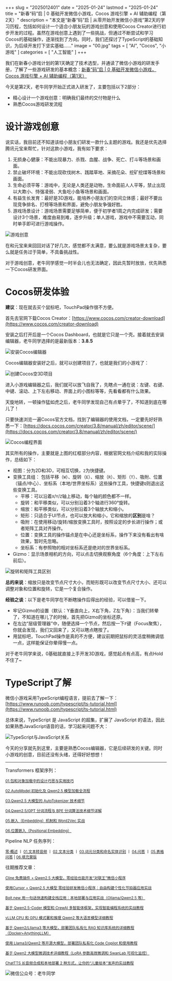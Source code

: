 +++
slug = "2025012401"
date = "2025-01-24"
lastmod = "2025-01-24"
title = "新春“码”启 | 0 基础开发微信小游戏，Cocos 游戏引擎 + AI 辅助编程（第2天）"
description = "本文是“新春“码”启 | 从零开始开发微信小游戏”第2天的学习历程，包括如何设计一个适合小朋友玩的游戏创意和使用Cocos Creator进行初步开发的过程。虽然在游戏创意上遇到了一些挑战，但通过不断尝试和学习Cocos的基础操作，逐渐找到了方向。同时，我们还探讨了TypeScript的基础知识，为后续开发打下坚实基础……"
image = "00.jpg"
tags = [ "AI", "Cocos", "小游戏" ]
categories = [ "人工智能" ]
+++

我们在新春小游戏计划的第1天确定了技术选型，并通读了微信小游戏的研发手册，了解了一些游戏研发的基本概念：[新春“码”启 | 0 基础开发微信小游戏，Cocos 游戏引擎 + AI 辅助编程（第1天）](https://mp.weixin.qq.com/s/TlgNKvGYMuGMmU0dIBPn4A)

今天是第2天，老牛同学开始正式进入研发了，主要包括以下2部分：

+ 精心设计一个游戏创意：明确我们最终的交付物是什么
+ 熟悉Cocos游戏研发流程

# 设计游戏创意

说实话，我目前还不知道该给小朋友们研发一款什么主题的游戏。我还是优先选择腾讯元宝来帮忙，针对这款小游戏，我有如下要求：

1. 无损身心健康：不能出现暴力、杀戮、血腥、战争、死亡、打斗等场景和画面。
2. 禁止破坏环境：不能出现砍伐树木、践踏草地、采摘花朵、挖矿挖煤等场景和画面。
3. 生命必须平等：游戏中，无论是人类还是动物，生命面前人人平等，禁止出现以大欺小、恃强凌弱、大鱼吃小鱼等场景和画面。
4. 有益生长发育：最好是3D游戏，能培养小朋友们的空间立体感；最好不要出现竞争排名、打榜等场景和界面，避免小朋友争强好胜。
5. 游戏场景设计：游戏场景需要足够简单，便于初学者1周之内完成研发；需要设计3个场景，难度由易到难，逐步升级；单人游戏，游戏中不需要互动，同时单手即可进行游戏操作。

![游戏创意](11.jpg)

在和元宝来来回回对话了好几次，感觉都不太满意，要么就是游戏场景太复杂，要么就是任务过于简单，不具备挑战性。

对于游戏创意，老牛同学感觉一时半会儿也无法确定，因此先暂时放放，优先熟悉一下Cocos研发界面。

# Cocos研发体验

**建议**：现在就去买个鼠标吧，TouchPad操作很不方便。

首先去官网下载Cocos Creator：[https://www.cocos.com/creator-download](https://www.cocos.com/creator-download)

安装之后打开后是一个Cocos Dashboard，也就是它只是一个壳。接着就去安装编辑器，老牛同学选择的是最新版本：**3.8.5**

![安装Cocos编辑器](21.jpg)

Cocos编辑器安装好之后，就可以创建项目了，也就是我们的小游戏了：

![创建Cocos空3D项目](22.jpg)

进入小游戏编辑器之后，我们就可以放飞自我了，先瞎点一通在说：左键、右键、中键、滚动、上下左右移动、界面上的小图标等等，先看看都有什么效果。

天旋地转，一顿操作猛如虎之后，老牛同学发现自己有点晕乎了，不知道到底在哪儿了！

只要快速浏览一遍Cocos官方文档，找到了编辑器的使用文档，一定要先好好熟悉一下：[https://docs.cocos.com/creator/3.8/manual/zh/editor/scene/](https://docs.cocos.com/creator/3.8/manual/zh/editor/scene/)

![Cocos编程界面](23.jpg)

其实所有的操作，主要就是上图的红框部分内容，根据官网文档介绍和我的实际操作，总结如下：

+ 视图：分为2D和3D，可相互切换，`2`为快捷键。
+ 变换工具组： 包括平移（`W`）、旋转（`E`）、缩放（`R`）、矩形（`T`）、吸附、位置（锚点/中心）、坐标系（本地/世界坐标系）这些操作工具，快捷键`Q`则退出这些变换工具。
  - 平移：可以沿着`X`/`Y`/`Z`轴上移动，每个轴的颜色都不一样。
  - 旋转：和平移类似，可以分别沿着3个轴进行360°旋转。
  - 缩放：和平移类似，可以分别沿着3个轴放大和缩小。
  - 矩形：只适合于UI节点，也可以放大和缩小，它和缩放的**区别**是啥？
  - 吸附：在使用移动/旋转/缩放变换工具时，按照设定的步长进行操作；或者矩阵工具对齐操作。
  - 位置：变换工具的操作锚点是在中心还是坐标系，操作下来没有看出有啥效果，暂时先忽略。
  - 坐标系：有参照物的相对坐标系还是绝对的世界坐标系。
+ Gizmo：显示场景相机的方向，可以点击切换观察角度（6个角度：上下左右前后）。

![旋转和矩阵工具区别](24.jpg)

**总的来说**：缩放只是改变节点尺寸大小，而矩形既可以改变节点尺寸大小、还可以调整对象和位置和旋转，它是一个复合操作。

**经验之谈**：以下是老牛同学在不断瞎操作后得出的经验，可以借鉴一下。

+ 牢记Gizmo的设置（默认：Y垂直向上，X右下角，Z左下角）：当我们转晕了，不知道在哪儿了的时候，首先把Gizmo的坐标还原。
+ 在左边“层级管理器”中，随便选择一个节点，然后按一下`F`键（Focus聚焦），你就会发现，我们又回来了，又可以瞎点瞎按了。
+ 用鼠标吧，TouchPad操作是真的不方便，建议前期把鼠标的灵活度稍微调低一点，这样能保证你晕得慢一点。

对于老牛同学来说，0基础就直接上手开发3D游戏，感觉起点有点高，有点Hold不住了~

# TypeScript了解

微信小游戏采用TypeScript编程语言，提前去了解一下：[https://www.runoob.com/typescript/ts-tutorial.html](https://www.runoob.com/typescript/ts-tutorial.html)

总体来说，TypeScript 是 JavaScript 的超集，扩展了 JavaScript 的语法，因此如果熟悉JavaScript语音的话，学习起来问题不大：

![TypeScript与JavaScript关系](31.jpg)

今天的分享就先到这里，主要是熟悉Cocos编辑器，它是后续研发的关键。同时小游戏的创意，目前还没有头绪，还得好好想想！

---

Transformers 框架序列：

<small>[01.包和对象加载中的设计巧思与实用技巧](https://mp.weixin.qq.com/s/lAAIfl0YJRNrppp5-Vuusw)</small>

<small>[02.AutoModel 初始化及 Qwen2.5 模型加载全流程](https://mp.weixin.qq.com/s/WIbbrkf1HjVC1CtBNcU8Ow)</small>

<small>[03.Qwen2.5 大模型的 AutoTokenizer 技术细节](https://mp.weixin.qq.com/s/Shg30uUFByM0tKTi0rETfg)</small>

<small>[04.Qwen2.5/GPT 分词流程与 BPE 分词算法技术细节详解](https://mp.weixin.qq.com/s/GnoHXsIYKYFU1Xo4u5sE1w)</small>

<small>[05.嵌入（Embedding）机制和 Word2Vec 实战](https://mp.weixin.qq.com/s/qL9vpmNIM1eO9_lQq7QwlA)</small>

<small>[06.位置嵌入（Positional Embedding）](https://mp.weixin.qq.com/s/B0__TRnlI7zgwn0OhguvXA)</small>

Pipeline NLP 任务序列：

<small>[零·概述](https://mp.weixin.qq.com/s/FR4384AZV2FE2xtweSh9bA) 丨 [01.文本转音频](https://mp.weixin.qq.com/s/uN2BFIOxDFEh4T-W7tsPbg) 丨 [02.文本分类](https://mp.weixin.qq.com/s/9ccEDNfeGNf_Q9pO0Usg2w) 丨 [03.词元分类和命名实体识别](https://mp.weixin.qq.com/s/r2uFCwPZaMeDL_eiQsEmIQ) 丨 [04.问答](https://mp.weixin.qq.com/s/vOLVxRircw5wM1_rCqoAfg) 丨 [05.表格问答](https://mp.weixin.qq.com/s/Q0fWdw3ACVzQFldBScZ2Fw) | [06.填充蒙版](https://mp.weixin.qq.com/s/hMFCgYovHPVFOjOoihaUHw)</small>

往期推荐文章：

<small>[Cline 免费插件 + Qwen2.5 大模型，零经验也能开发“对联王”微信小程序](https://mp.weixin.qq.com/s/F-CUuaZwmqt6X7QkI_IrVA)</small>

<small>[使用Cursor + Qwen2.5 大模型 零经验研发微信小程序：自由构建个性化节拍器应用实战](https://mp.weixin.qq.com/s/vraegr_5AJG7bPo6mBgvbQ)</small>

<small>[Bolt.new 用一句话快速构建全栈应用：本地部署与应用实战（Ollama/Qwen2.5 等）](https://mp.weixin.qq.com/s/Mq8CvZKdpokbj3mK-h_SAQ)</small>

<small>[基于 Qwen2.5-Coder 模型和 CrewAI 多智能体框架，实现智能编程系统的实战教程](https://mp.weixin.qq.com/s/8f3xna9TRmxMDaY_cQhy8Q)</small>

<small>[vLLM CPU 和 GPU 模式署和推理 Qwen2 等大语言模型详细教程](https://mp.weixin.qq.com/s/KM-Z6FtVfaySewRTmvEc6w)</small>

<small>[基于 Qwen2/Lllama3 等大模型，部署团队私有化 RAG 知识库系统的详细教程（Docker+AnythingLLM）](https://mp.weixin.qq.com/s/PpY3k3kReKfQdeOJyrB6aw)</small>

<small>[使用 Llama3/Qwen2 等开源大模型，部署团队私有化 Code Copilot 和使用教程](https://mp.weixin.qq.com/s/vt1EXVWtwm6ltZVYtB4-Tg)</small>

<small>[基于 Qwen2 大模型微调技术详细教程（LoRA 参数高效微调和 SwanLab 可视化监控）](https://mp.weixin.qq.com/s/eq6K8_s9uX459OeUcRPEug)</small>

<small>[ChatTTS 长音频合成和本地部署 2 种方式，让你的“儿童绘本”发声的实战教程](https://mp.weixin.qq.com/s/9ldLuh3YLvx8oWvwnrSGUA)</small>

![微信公众号：老牛同学](https://ntopic.cn/WX-21.png)
